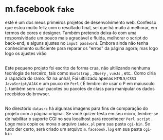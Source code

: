
# m.facebook `fake`
   esté é um dos meus primeiros projetos de desenvolvimento web. Confesso que estou muito feliz com o resultado final, sei que há muito à melhorar, em termos de cores e designer. Também pretendo deixa-lo com uma responsividade um pouco mais agradável e fluida, melhorar o script do back-end, e alguns ajustes no `input password`. Embora ainda não tenha conhecimento sulficiente para reparar os "erros" da página agora; mas logo logo os ajustes virão
   
<br>   Este pequeno projeto foi escrito de forma crua, não ultilizando nenhuma tecnlogia de terceiro, tais como ``Bootstrap`` , ``JQuery`` , ``vueJs`` , etc.. Como diria a rapazida do ramo: fiz na unha!, Foi ultilizado apenas ``HTML5/CSS3`` ``JavaScript/AJAX`` e um pouco de ``Perl``  ( É lembrei de usar o P em maiusculo ). também sem usar pacotes ou pacotes de class para manipular os dados recebidos do browser.


<br> No directório  `datasrc`  há algumas imagens para fins de comparação do projeto com a página original. Se você quizer testa em seu micro, lembre-se de habilitar o suporte CGI no seu localhost para reconhecer  `Perl script` . Logo mais copie ou mova o arquivo `index.pl` para sua pasta `cgi-bin`. Se tudo der certo, será criado um arquivo  `m.facebook.log`  em sua pasta `cgi-bin` <br>


